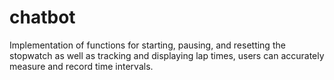# chatbot
Implementation of functions for starting, pausing, and resetting the stopwatch as well as tracking and displaying lap times, users can accurately measure and record time intervals.
